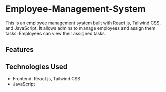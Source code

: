 # Employee-Management-System
This is an employee management system built with React.js, Tailwind CSS, and JavaScript. It allows admins to manage employees and assign them tasks. Employees can view their assigned tasks.

## Features


## Technologies Used
* Frontend: React.js, Tailwind CSS
* JavaScript
